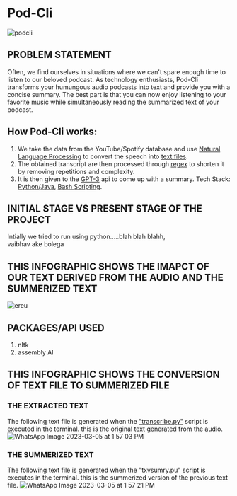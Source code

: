 # Pod-Cli  

![podcli](https://user-images.githubusercontent.com/93109368/222878158-63097e03-6469-4cc3-bc86-dd12a97c0728.jpg)






## PROBLEM STATEMENT
Often, we find ourselves in situations where we can't spare enough time to listen to our beloved podcast. As technology enthusiasts, Pod-Cli transforms your humungous audio podcasts into text and provide you with a concise summary. The best part is that you can now enjoy listening to your favorite music while simultaneously reading the summarized text of your podcast.



## How Pod-Cli works:
1. We take the data from the YouTube/Spotify database and use [Natural Language Processing](https://www.ibm.com/in-en/topics/natural-language-processing) to convert the speech into [text files](https://en.wikipedia.org/wiki/Text_file).
2. The obtained transcript are then processed through [regex](https://regex101.com) to shorten it by removing repetitions and complexity.
3. It is then given to the [GPT-3](https://openai.com/product) api to come up with a summary.
Tech Stack: [Python](http://www.python.org)/[Java](https://www.java.com/en/), [Bash Scripting](https://www.javatpoint.com/bash-scripting).

## INITIAL STAGE VS PRESENT STAGE OF THE PROJECT
 Intially we tried to run using python.....blah blah blahh,  
 vaibhav
 ake 
 bolega

## THIS INFOGRAPHIC SHOWS THE IMAPCT OF OUR TEXT DERIVED FROM THE AUDIO AND THE SUMMERIZED TEXT 
![ereu](https://user-images.githubusercontent.com/93109368/222952944-84f773cc-ba4a-4eb2-b588-16aae29298be.png)


## PACKAGES/API USED
1. nltk
2. assembly AI

## THIS INFOGRAPHIC SHOWS THE CONVERSION OF TEXT FILE TO SUMMERIZED FILE
### THE EXTRACTED TEXT 
 The following text file is generated when the ["transcribe.py"](https://github.com/podcli/Pod-Cli/blob/main/transcribe.py) script is executed in the terminal. this is the original text generated from the audio.
![WhatsApp Image 2023-03-05 at 1 57 03 PM](https://user-images.githubusercontent.com/93109368/222955115-6f1a6232-bc3a-4330-ab55-51a6736970f6.jpeg)
### THE SUMMERIZED TEXT
The following text file is generated when the "txvsumry.pu" script is executes in the terminal. this is the summerized version of the previous text file.
![WhatsApp Image 2023-03-05 at 1 57 21 PM](https://user-images.githubusercontent.com/93109368/222955226-68b98699-3685-4734-96f5-cc1c792c566d.jpeg)



